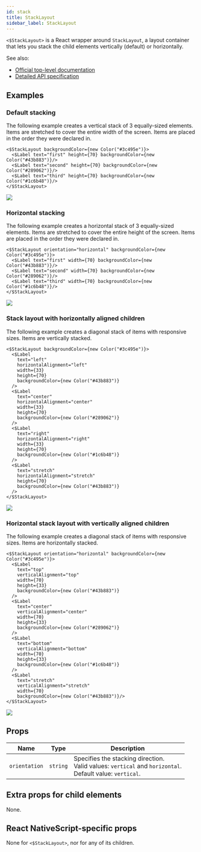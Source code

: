 ```yaml
---
id: stack
title: StackLayout
sidebar_label: StackLayout
---
```

<!-- contributors: [shirakaba, rigor789, ikoevska] -->

`<$StackLayout>` is a React wrapper around `StackLayout`, a layout container that lets you stack the child elements vertically (default) or horizontally.

See also:

* [Official top-level documentation](https://docs.nativescript.org/ui/layouts/layout-containers#stacklayout)
* [Detailed API specification](https://docs.nativescript.org/api-reference/modules/_ui_layouts_stack_layout_)

## Examples

### Default stacking

The following example creates a vertical stack of 3 equally-sized elements. Items are stretched to cover the entire width of the screen. Items are placed in the order they were declared in.

```tsx
<$StackLayout backgroundColor={new Color("#3c495e")}>
  <$Label text="first" height={70} backgroundColor={new Color("#43b883")}/>
  <$Label text="second" height={70} backgroundColor={new Color("#289062")}/>
  <$Label text="third" height={70} backgroundColor={new Color("#1c6b48")}/>
</$StackLayout>
```
<img class="md:w-1/2 lg:w-1/3" src="https://art.nativescript-vue.org/layouts/stack_layout_vertical.svg" />

### Horizontal stacking

The following example creates a horizontal stack of 3 equally-sized elements. Items are stretched to cover the entire height of the screen. Items are placed in the order they were declared in.

```tsx
<$StackLayout orientation="horizontal" backgroundColor={new Color("#3c495e")}>
  <$Label text="first" width={70} backgroundColor={new Color("#43b883")}/>
  <$Label text="second" width={70} backgroundColor={new Color("#289062")}/>
  <$Label text="third" width={70} backgroundColor={new Color("#1c6b48")}/>
</$StackLayout>
```
<img class="md:w-1/2 lg:w-1/3" src="https://art.nativescript-vue.org/layouts/stack_layout_horizontal.svg" />

### Stack layout with horizontally aligned children

The following example creates a diagonal stack of items with responsive sizes. Items are vertically stacked.

```tsx
<$StackLayout backgroundColor={new Color("#3c495e")}>
  <$Label
    text="left"
    horizontalAlignment="left"
    width={33}
    height={70}
    backgroundColor={new Color("#43b883")}
  />
  <$Label
    text="center"
    horizontalAlignment="center"
    width={33}
    height={70}
    backgroundColor={new Color("#289062")}
  />
  <$Label
    text="right"
    horizontalAlignment="right"
    width={33}
    height={70}
    backgroundColor={new Color("#1c6b48")}
  />
  <$Label
    text="stretch"
    horizontalAlignment="stretch"
    height={70}
    backgroundColor={new Color("#43b883")}
  />
</$StackLayout>
```
<img class="md:w-1/2 lg:w-1/3" src="https://art.nativescript-vue.org/layouts/stack_layout_vertical_align_children.svg" />

### Horizontal stack layout with vertically aligned children

The following example creates a diagonal stack of items with responsive sizes. Items are horizontally stacked.

```tsx
<$StackLayout orientation="horizontal" backgroundColor={new Color("#3c495e")}>
  <$Label
    text="top"
    verticalAlignment="top"
    width={70}
    height={33}
    backgroundColor={new Color("#43b883")}
  />
  <$Label
    text="center"
    verticalAlignment="center"
    width={70}
    height={33}
    backgroundColor={new Color("#289062")}
  />
  <$Label
    text="bottom"
    verticalAlignment="bottom"
    width={70}
    height={33}
    backgroundColor={new Color("#1c6b48")}
  />
  <$Label
    text="stretch"
    verticalAlignment="stretch"
    width={70}
    backgroundColor={new Color("#43b883")}/>
</$StackLayout>
```
<img class="md:w-1/2 lg:w-1/3" src="https://art.nativescript-vue.org/layouts/stack_layout_horizontal_align_children.svg" />

## Props

| Name | Type | Description |
|------|------|-------------|
`orientation` | `string` | Specifies the stacking direction.<br/>Valid values: `vertical` and `horizontal`.<br/>Default value: `vertical`.

## Extra props for child elements

None.

## React NativeScript-specific props

None for `<$StackLayout>`, nor for any of its children.